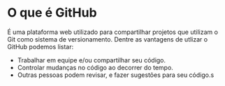 # O que é GitHub

É uma plataforma web utilizado para compartilhar projetos que utilizam o Git como sistema de versionamento.
Dentre as vantagens de utlizar o GitHub podemos listar:
- Trabalhar em equipe e/ou compartilhar seu código.
- Controlar mudanças no código ao decorrer do tempo.
- Outras pessoas podem revisar, e fazer sugestões para seu código.s
